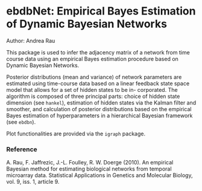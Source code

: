 # ebdbNet: Empirical Bayes Estimation of Dynamic Bayesian Networks

Author: Andrea Rau 

This package is used to infer the adjacency matrix of a network from time course data using an empirical Bayes 
estimation procedure based on Dynamic Bayesian Networks.

Posterior distributions (mean and variance) of network parameters are estimated using time-course
data based on a linear feedback state space model that allows for a set of hidden states to be in-
corporated.  The algorithm is composed of three principal parts:  choice of hidden state dimension
(see `hankel`), estimation of hidden states via the Kalman filter and smoother, and calculation of
posterior distributions based on the empirical Bayes estimation of hyperparameters in a hierarchical
Bayesian framework (see `ebdbn`).

Plot functionalities are provided via the `igraph` package.

### Reference

A. Rau, F. Jaffrezic, J.-L. Foulley, R. W. Doerge (2010). An empirical Bayesian method for estimating biological networks from 
temporal microarray data. Statistical Applications in Genetics and Molecular Biology, vol. 9, iss. 1, article 9. 
